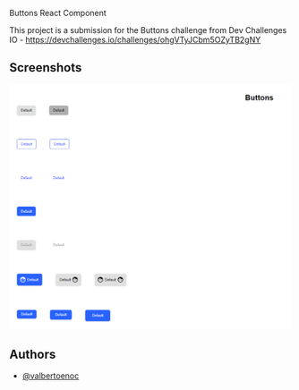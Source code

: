 Buttons React Component

This project is a submission for the Buttons challenge from Dev Challenges IO - https://devchallenges.io/challenges/ohgVTyJCbm5OZyTB2gNY


## Screenshots

![Buttons](public/image1.png?raw=true 'Button')

  
## Authors

- [@valbertoenoc](https://www.github.com/octokatherine)

  